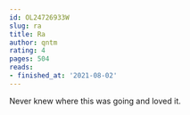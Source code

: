 ```yaml
---
id: OL24726933W
slug: ra
title: Ra
author: qntm
rating: 4
pages: 504
reads:
- finished_at: '2021-08-02'
---
```

Never knew where this was going and loved it.
